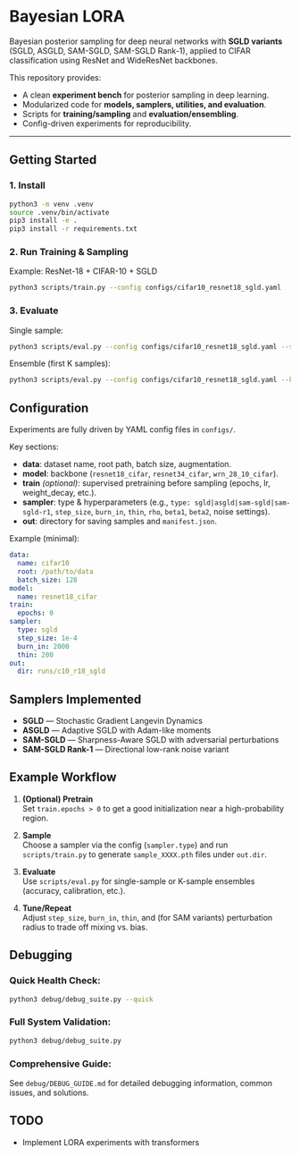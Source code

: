 # Bayesian LORA

Bayesian posterior sampling for deep neural networks with **SGLD variants** (SGLD, ASGLD, SAM-SGLD, SAM-SGLD Rank-1), applied to CIFAR classification using ResNet and WideResNet backbones.

This repository provides:
- A clean **experiment bench** for posterior sampling in deep learning.
- Modularized code for **models, samplers, utilities, and evaluation**.
- Scripts for **training/sampling** and **evaluation/ensembling**.
- Config-driven experiments for reproducibility.

---

## Getting Started

### 1. Install
```bash
python3 -m venv .venv
source .venv/bin/activate
pip3 install -e .
pip3 install -r requirements.txt
```

### 2. Run Training & Sampling
Example: ResNet-18 + CIFAR-10 + SGLD
```bash
python3 scripts/train.py --config configs/cifar10_resnet18_sgld.yaml
```

### 3. Evaluate
Single sample:
```bash
python3 scripts/eval.py --config configs/cifar10_resnet18_sgld.yaml --single
```

Ensemble (first K samples):
```bash
python3 scripts/eval.py --config configs/cifar10_resnet18_sgld.yaml --k 20
```

## Configuration
Experiments are fully driven by YAML config files in `configs/`.

Key sections:
- **data**: dataset name, root path, batch size, augmentation.
- **model**: backbone (`resnet18_cifar`, `resnet34_cifar`, `wrn_28_10_cifar`).
- **train** *(optional)*: supervised pretraining before sampling (epochs, lr, weight_decay, etc.).
- **sampler**: type & hyperparameters (e.g., `type: sgld|asgld|sam-sgld|sam-sgld-r1`, `step_size`, `burn_in`, `thin`, `rho`, `beta1`, `beta2`, noise settings).
- **out**: directory for saving samples and `manifest.json`.

Example (minimal):
```yaml
data:
  name: cifar10
  root: /path/to/data
  batch_size: 128
model:
  name: resnet18_cifar
train:
  epochs: 0
sampler:
  type: sgld
  step_size: 1e-4
  burn_in: 2000
  thin: 200
out:
  dir: runs/c10_r18_sgld
```

## Samplers Implemented
- **SGLD** — Stochastic Gradient Langevin Dynamics  
- **ASGLD** — Adaptive SGLD with Adam-like moments  
- **SAM-SGLD** — Sharpness-Aware SGLD with adversarial perturbations  
- **SAM-SGLD Rank-1** — Directional low-rank noise variant

## Example Workflow
1. **(Optional) Pretrain**  
   Set `train.epochs > 0` to get a good initialization near a high-probability region.

2. **Sample**  
   Choose a sampler via the config (`sampler.type`) and run `scripts/train.py` to generate `sample_XXXX.pth` files under `out.dir`.

3. **Evaluate**  
   Use `scripts/eval.py` for single-sample or K-sample ensembles (accuracy, calibration, etc.).

4. **Tune/Repeat**  
   Adjust `step_size`, `burn_in`, `thin`, and (for SAM variants) perturbation radius to trade off mixing vs. bias.


## Debugging

### **Quick Health Check:**
```bash
python3 debug/debug_suite.py --quick
```

### **Full System Validation:**
```bash
python3 debug/debug_suite.py
```

### **Comprehensive Guide:**
See `debug/DEBUG_GUIDE.md` for detailed debugging information, common issues, and solutions.

## TODO
- Implement LORA experiments with transformers